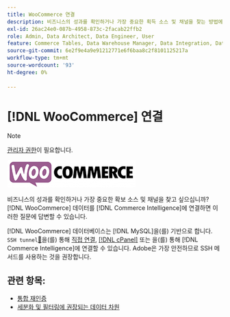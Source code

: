 ```yaml
---
title: WooCommerce 연결
description: 비즈니스의 성과를 확인하거나 가장 중요한 획득 소스 및 채널을 찾는 방법에 대해 알아봅니다.
exl-id: 26ac24e0-087b-4958-873c-2facab22ffb2
role: Admin, Data Architect, Data Engineer, User
feature: Commerce Tables, Data Warehouse Manager, Data Integration, Data Import/Export
source-git-commit: 6e2f9e4a9e91212771e6f6baa8c2f8101125217a
workflow-type: tm+mt
source-wordcount: '93'
ht-degree: 0%

---
```


# [!DNL WooCommerce] 연결

>[!NOTE]
>
>[관리자 권한](../../../administrator/user-management/user-management.md)이 필요합니다.

![](../../../assets/WooCommerce-Logo.jpg)

비즈니스의 성과를 확인하거나 가장 중요한 확보 소스 및 채널을 찾고 싶으십니까? [!DNL WooCommerce] 데이터를 [!DNL Commerce Intelligence]에 연결하면 이러한 질문에 답변할 수 있습니다.

[!DNL WooCommerce] 데이터베이스는 [!DNL MySQL]을(를) 기반으로 합니다. `SSH tunnel`[&#128279;](../integrations/mysql-via-ssh-tunnel.md)을(를) 통해 [직접 연결](../integrations/mysql-via-a-direct-connection.md), [[!DNL cPanel]](../integrations/mysql-via-cpanel.md) 또는 을(를) 통해 [!DNL Commerce Intelligence]에 연결할 수 있습니다. Adobe은 가장 안전하므로 SSH 메서드를 사용하는 것을 권장합니다.

## 관련 항목:

* [통합 재인증](https://experienceleague.adobe.com/docs/commerce-knowledge-base/kb/how-to/mbi-reauthenticating-integrations.html?lang=ko)
* [세분화 및 필터링에 권장되는 데이터 차원](../../../best-practices/segment-filter.md)
